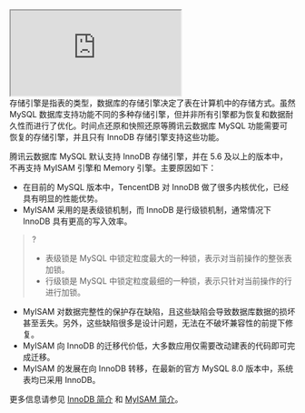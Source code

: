 <div class="doc-video-mod"><iframe src="https://cloud.tencent.com/edu/learning/quick-play/1601-12123?ADTAG=gw.doc.media&withPoster=1&notip=1"></iframe></div>
存储引擎是指表的类型，数据库的存储引擎决定了表在计算机中的存储方式。虽然 MySQL 数据库支持功能不同的多种存储引擎，但并非所有引擎都为恢复和数据耐久性而进行了优化。时间点还原和快照还原等腾讯云数据库 MySQL 功能需要可恢复的存储引擎，并且只有 InnoDB 存储引擎支持这些功能。

腾讯云数据库 MySQL 默认支持 InnoDB 存储引擎，并在 5.6 及以上的版本中，不再支持 MyISAM 引擎和 Memory 引擎。主要原因如下：
- 在目前的 MySQL 版本中，TencentDB 对 InnoDB 做了很多内核优化，已经具有明显的性能优势。
- MyISAM 采用的是表级锁机制，而 InnoDB 是行级锁机制，通常情况下 InnoDB 具有更高的写入效率。
>?
>- 表级锁是 MySQL 中锁定粒度最大的一种锁，表示对当前操作的整张表加锁。
>- 行级锁是 MySQL 中锁定粒度最细的一种锁，表示只针对当前操作的行进行加锁。
- MyISAM 对数据完整性的保护存在缺陷，且这些缺陷会导致数据库数据的损坏甚至丢失。另外，这些缺陷很多是设计问题，无法在不破坏兼容性的前提下修复。
- MyISAM 向 InnoDB 的迁移代价低，大多数应用仅需要改动建表的代码即可完成迁移。
- MyISAM 的发展在向 InnoDB 转移，在最新的官方 MySQL  8.0 版本中，系统表均已采用 InnoDB。

更多信息请参见 [InnoDB 简介](https://dev.mysql.com/doc/refman/5.7/en/innodb-introduction.html) 和 [MyISAM 简介](https://dev.mysql.com/doc/refman/5.7/en/myisam-storage-engine.html)。
